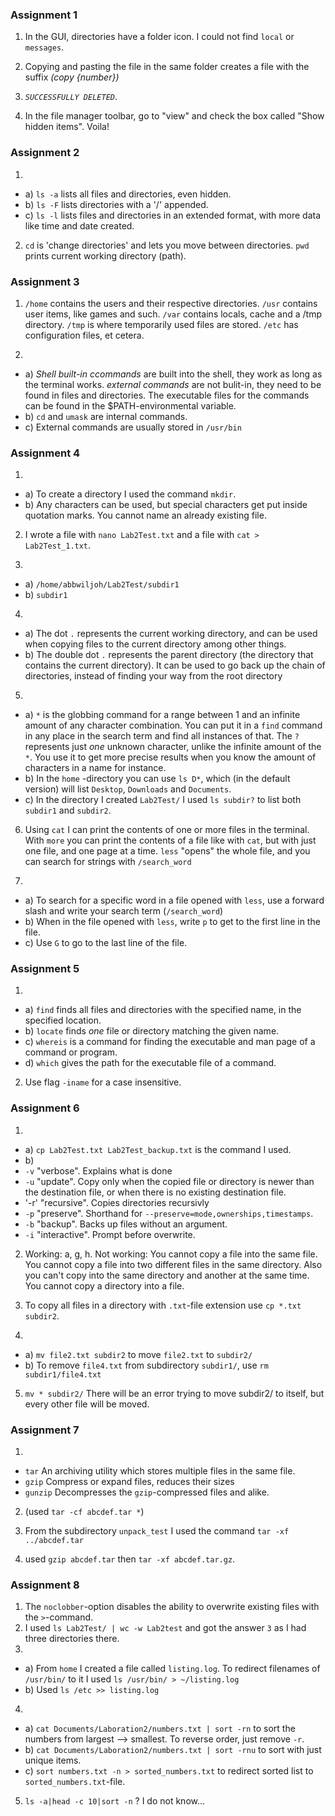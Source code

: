 ### Assignment 1
1. In the GUI, directories have a folder icon. I could not find `local` or `messages`.

2. Copying and pasting the file in the same folder creates a file with the suffix *(copy {number})*

3. *`SUCCESSFULLY DELETED`*.

4. In the file manager toolbar, go to "view" and check the box called "Show hidden items". Voila!

### Assignment 2
1. 
  * a) `ls -a` lists all files and directories, even hidden.
  * b) `ls -F` lists directories with a '/' appended.
  * c) `ls -l` lists files and directories in an extended format, with more data like time and date created.

2. `cd` is 'change directories' and lets you move between directories. `pwd` prints current working directory (path).

### Assignment 3
1. `/home` contains the users and their respective directories.
`/usr` contains user items, like games and such.
`/var` contains locals, cache and a /tmp directory.
`/tmp` is where temporarily used files are stored. 
`/etc` has configuration files, et cetera.

2. 
  * a) *Shell built-in ccommands* are built into the shell, they work as long as the terminal works. *external commands* are not bulit-in, they need to be found in  files and directories. The executable files for the commands can be found in the $PATH-environmental variable.
  * b) `cd` and `umask` are internal commands.
  * c) External commands are usually stored in `/usr/bin`


### Assignment 4
1. 
  * a) To create a directory I used the command `mkdir`.
  * b) Any characters can be used, but special characters get put inside quotation marks. You cannot name an already existing file.

2. I wrote a file with `nano Lab2Test.txt` and a file with `cat > Lab2Test_1.txt`.

3. 
  * a) `/home/abbwiljoh/Lab2Test/subdir1`
  * b) `subdir1`

4. 
  * a) The dot `.` represents the current working directory, and can be used when copying files to the current directory among other things.
  * b) The double dot `.` represents the parent directory (the directory that contains the current directory). It can be used to go back up the chain of directories, instead of finding your way from the root directory

5. 
  * a) `*` is the globbing command for a range between 1 and an infinite amount of any character combination. You can put it in a `find` command in any place in the search term and find all instances of that. The `?` represents just *one* unknown character, unlike the infinite amount of the `*`. You use it to get more precise results when you know the amount of characters in a name for instance.
  * b) In the `home` -directory you can use `ls D*`, which (in the default version) will list `Desktop`, `Downloads` and `Documents`.
  * c) In the directory I created `Lab2Test/` I used `ls subdir?` to list both `subdir1` and `subdir2`.

6. Using `cat` I can print the contents of one or more files in the terminal. With `more` you can print the contents of a file like with `cat`, but with just one file, and one page at a time. `less` "opens" the whole file, and you can search for strings with `/search_word`

7. 
  * a) To search for a specific word in a file opened with `less`, use a forward slash and write your search term (`/search_word`)
  * b) When in the file opened with `less`, write `p` to get to the first line in the file.
  * c) Use `G` to go to the last line of the file.


### Assignment 5
1. 
  * a) `find` finds all files and directories with the specified name, in the specified location.
  * b) `locate` finds *one* file or directory matching the given name.
  * c) `whereis` is a command for finding the executable and man page of a command or program.
  * d) `which` gives the path for the executable file of a command.
2. Use flag `-iname` for a case insensitive. 

### Assignment 6
1.  
  * a) `cp Lab2Test.txt Lab2Test_backup.txt` is the command I used. 
  * b)   
  * `-v` "verbose". Explains what is done
  * `-u` "update". Copy only when the copied file or directory is newer than the destination file, or when there is no existing destination file.
  * '-r' "recursive". Copies directories recursivly
  * `-p` "preserve". Shorthand for `--preserve=mode,ownerships,timestamps`.
  * `-b` "backup". Backs up files without an argument.
  * `-i` "interactive". Prompt before overwrite.
  
2. Working: a, g, h. Not working: You cannot copy a file into the same file. You cannot copy a file into two different files in the same directory. Also you can't copy into the same directory and another at the same time. You cannot copy a directory into a file. 

3. To copy all files in a directory with `.txt`-file extension use `cp *.txt subdir2`.

4. 
  * a) `mv file2.txt subdir2` to move `file2.txt` to `subdir2/`
  * b) To remove `file4.txt` from subdirectory `subdir1/`, use `rm subdir1/file4.txt`

5. `mv * subdir2/` There will be an error trying to move subdir2/ to itself, but every other file will be moved.

### Assignment 7
1. 
  * `tar` An archiving utility which stores multiple files in the same file.
  * `gzip` Compress or expand files, reduces their sizes
  * `gunzip` Decompresses the `gzip`-compressed files and alike.

2. (used `tar -cf abcdef.tar *`)

3. From the subdirectory `unpack_test` I used the command `tar -xf ../abcdef.tar `

4. used `gzip abcdef.tar` then `tar -xf abcdef.tar.gz`.

### Assignment 8
1. The `noclobber`-option disables the ability to overwrite existing files with the `>`-command.
2. I used `ls Lab2Test/ | wc -w Lab2test` and got the answer `3` as I had three directories there.
3. 
  * a) From `home` I created a file called `listing.log`. To redirect filenames of `/usr/bin/` to it I used 
  `ls /usr/bin/ > ~/listing.log`
  * b) Used `ls /etc >> listing.log`
4. 
  * a) `cat Documents/Laboration2/numbers.txt | sort -rn` to sort the numbers from largest --> smallest. To reverse order, just remove `-r`.
  * b) `cat Documents/Laboration2/numbers.txt | sort -rnu` to sort with just unique items.
  * c) `sort numbers.txt -n > sorted_numbers.txt` to redirect sorted list to `sorted_numbers.txt`-file.
5. `ls -a|head -c 10|sort -n` ? I do not know...
